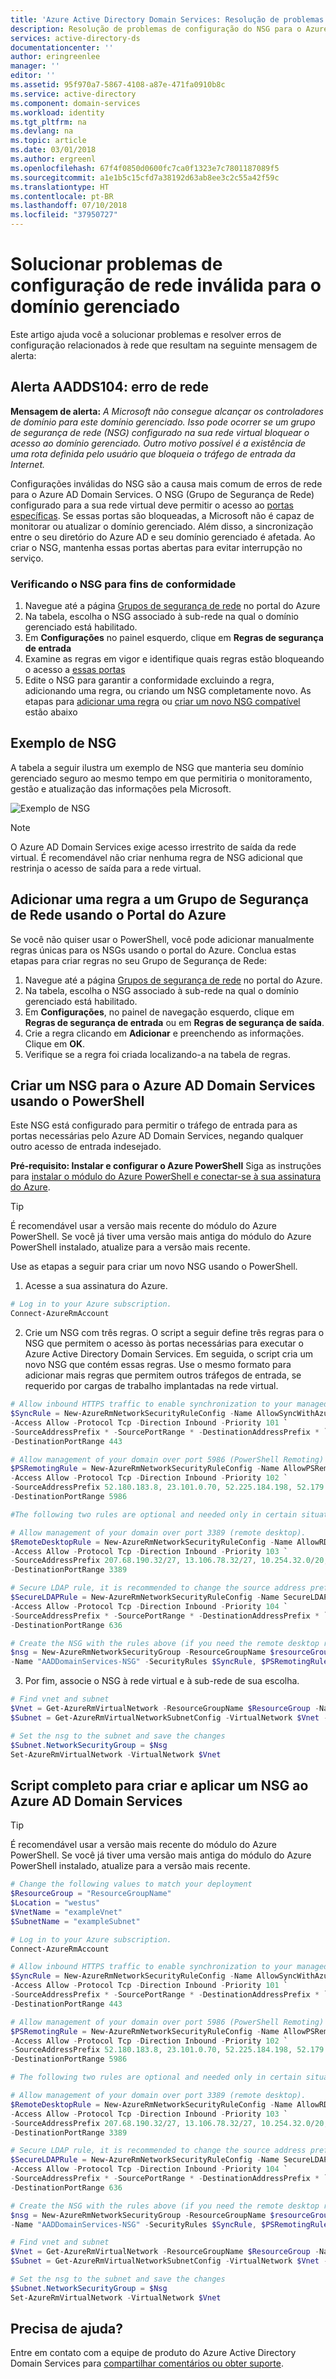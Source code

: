 ```yaml
---
title: 'Azure Active Directory Domain Services: Resolução de problemas de configuração do Grupo de Segurança de Rede | Microsoft Docs'
description: Resolução de problemas de configuração do NSG para o Azure AD Domain Services
services: active-directory-ds
documentationcenter: ''
author: eringreenlee
manager: ''
editor: ''
ms.assetid: 95f970a7-5867-4108-a87e-471fa0910b8c
ms.service: active-directory
ms.component: domain-services
ms.workload: identity
ms.tgt_pltfrm: na
ms.devlang: na
ms.topic: article
ms.date: 03/01/2018
ms.author: ergreenl
ms.openlocfilehash: 67f4f0850d0600fc7ca0f1323e7c7801187089f5
ms.sourcegitcommit: a1e1b5c15cfd7a38192d63ab8ee3c2c55a42f59c
ms.translationtype: HT
ms.contentlocale: pt-BR
ms.lasthandoff: 07/10/2018
ms.locfileid: "37950727"
---
```

# <a name="troubleshoot-invalid-networking-configuration-for-your-managed-domain"></a>Solucionar problemas de configuração de rede inválida para o domínio gerenciado
Este artigo ajuda você a solucionar problemas e resolver erros de configuração relacionados à rede que resultam na seguinte mensagem de alerta:

## <a name="alert-aadds104-network-error"></a>Alerta AADDS104: erro de rede
**Mensagem de alerta:** *A Microsoft não consegue alcançar os controladores de domínio para este domínio gerenciado. Isso pode ocorrer se um grupo de segurança de rede (NSG) configurado na sua rede virtual bloquear o acesso ao domínio gerenciado. Outro motivo possível é a existência de uma rota definida pelo usuário que bloqueia o tráfego de entrada da Internet.*

Configurações inválidas do NSG são a causa mais comum de erros de rede para o Azure AD Domain Services. O NSG (Grupo de Segurança de Rede) configurado para a sua rede virtual deve permitir o acesso ao [portas específicas](active-directory-ds-networking.md#ports-required-for-azure-ad-domain-services). Se essas portas são bloqueadas, a Microsoft não é capaz de monitorar ou atualizar o domínio gerenciado. Além disso, a sincronização entre o seu diretório do Azure AD e seu domínio gerenciado é afetada. Ao criar o NSG, mantenha essas portas abertas para evitar interrupção no serviço.

### <a name="checking-your-nsg-for-compliance"></a>Verificando o NSG para fins de conformidade

1. Navegue até a página [Grupos de segurança de rede](https://portal.azure.com/#blade/HubsExtension/Resources/resourceType/Microsoft.Network%2FNetworkSecurityGroups) no portal do Azure
2. Na tabela, escolha o NSG associado à sub-rede na qual o domínio gerenciado está habilitado.
3. Em **Configurações** no painel esquerdo, clique em **Regras de segurança de entrada**
4. Examine as regras em vigor e identifique quais regras estão bloqueando o acesso a [essas portas](active-directory-ds-networking.md#ports-required-for-azure-ad-domain-services)
5. Edite o NSG para garantir a conformidade excluindo a regra, adicionando uma regra, ou criando um NSG completamente novo. As etapas para [adicionar uma regra](#add-a-rule-to-a-network-security-group-using-the-azure-portal) ou [criar um novo NSG compatível](#create-a-nsg-for-azure-ad-domain-services-using-powershell) estão abaixo

## <a name="sample-nsg"></a>Exemplo de NSG
A tabela a seguir ilustra um exemplo de NSG que manteria seu domínio gerenciado seguro ao mesmo tempo em que permitiria o monitoramento, gestão e atualização das informações pela Microsoft.

![Exemplo de NSG](.\media\active-directory-domain-services-alerts\default-nsg.png)

>[!NOTE]
> O Azure AD Domain Services exige acesso irrestrito de saída da rede virtual. É recomendável não criar nenhuma regra de NSG adicional que restrinja o acesso de saída para a rede virtual.

## <a name="add-a-rule-to-a-network-security-group-using-the-azure-portal"></a>Adicionar uma regra a um Grupo de Segurança de Rede usando o Portal do Azure
Se você não quiser usar o PowerShell, você pode adicionar manualmente regras únicas para os NSGs usando o portal do Azure. Conclua estas etapas para criar regras no seu Grupo de Segurança de Rede:

1. Navegue até a página [Grupos de segurança de rede](https://portal.azure.com/#blade/HubsExtension/Resources/resourceType/Microsoft.Network%2FNetworkSecurityGroups) no portal do Azure.
2. Na tabela, escolha o NSG associado à sub-rede na qual o domínio gerenciado está habilitado.
3. Em **Configurações**, no painel de navegação esquerdo, clique em **Regras de segurança de entrada** ou em **Regras de segurança de saída**.
4. Crie a regra clicando em **Adicionar** e preenchendo as informações. Clique em **OK**.
5. Verifique se a regra foi criada localizando-a na tabela de regras.


## <a name="create-a-nsg-for-azure-ad-domain-services-using-powershell"></a>Criar um NSG para o Azure AD Domain Services usando o PowerShell
Este NSG está configurado para permitir o tráfego de entrada para as portas necessárias pelo Azure AD Domain Services, negando qualquer outro acesso de entrada indesejado.

**Pré-requisito: Instalar e configurar o Azure PowerShell** Siga as instruções para [instalar o módulo do Azure PowerShell e conectar-se à sua assinatura do Azure](https://docs.microsoft.com/powershell/azure/install-azurerm-ps?toc=%2fazure%2factive-directory-domain-services%2ftoc.json).

>[!TIP]
> É recomendável usar a versão mais recente do módulo do Azure PowerShell. Se você já tiver uma versão mais antiga do módulo do Azure PowerShell instalado, atualize para a versão mais recente.
>

Use as etapas a seguir para criar um novo NSG usando o PowerShell.
1. Acesse a sua assinatura do Azure.

  ```PowerShell
  # Log in to your Azure subscription.
  Connect-AzureRmAccount
  ```

2. Crie um NSG com três regras. O script a seguir define três regras para o NSG que permitem o acesso às portas necessárias para executar o Azure Active Directory Domain Services. Em seguida, o script cria um novo NSG que contém essas regras. Use o mesmo formato para adicionar mais regras que permitem outros tráfegos de entrada, se requerido por cargas de trabalho implantadas na rede virtual.

  ```PowerShell
  # Allow inbound HTTPS traffic to enable synchronization to your managed domain.
  $SyncRule = New-AzureRmNetworkSecurityRuleConfig -Name AllowSyncWithAzureAD -Description "Allow synchronization with Azure AD" `
  -Access Allow -Protocol Tcp -Direction Inbound -Priority 101 `
  -SourceAddressPrefix * -SourcePortRange * -DestinationAddressPrefix * `
  -DestinationPortRange 443

  # Allow management of your domain over port 5986 (PowerShell Remoting)
  $PSRemotingRule = New-AzureRmNetworkSecurityRuleConfig -Name AllowPSRemoting -Description "Allow management of domain through port 5986" `
  -Access Allow -Protocol Tcp -Direction Inbound -Priority 102 `
  -SourceAddressPrefix 52.180.183.8, 23.101.0.70, 52.225.184.198, 52.179.126.223, 13.74.249.156, 52.187.117.83, 52.161.13.95, 104.40.156.18, 104.40.87.209, 52.180.179.108, 52.175.18.134, 52.138.68.41, 104.41.159.212, 52.169.218.0, 52.187.120.237, 52.161.110.169, 52.174.189.149, 13.64.151.161 -SourcePortRange * -DestinationAddressPrefix * `
  -DestinationPortRange 5986

  #The following two rules are optional and needed only in certain situations.

  # Allow management of your domain over port 3389 (remote desktop).
  $RemoteDesktopRule = New-AzureRmNetworkSecurityRuleConfig -Name AllowRD -Description "Allow management of domain through port 3389" `
  -Access Allow -Protocol Tcp -Direction Inbound -Priority 103 `
  -SourceAddressPrefix 207.68.190.32/27, 13.106.78.32/27, 10.254.32.0/20, 10.97.136.0/22, 13.106.174.32/27, 13.106.4.96/27 -SourcePortRange * -DestinationAddressPrefix * `
  -DestinationPortRange 3389

  # Secure LDAP rule, it is recommended to change the source address prefix to include only the IP addresses
  $SecureLDAPRule = New-AzureRmNetworkSecurityRuleConfig -Name SecureLDAP -Description "Allow access through secure LDAP port" `
  -Access Allow -Protocol Tcp -Direction Inbound -Priority 104 `
  -SourceAddressPrefix * -SourcePortRange * -DestinationAddressPrefix * `
  -DestinationPortRange 636

  # Create the NSG with the rules above (if you need the remote desktop rule and secure ldap rule, add it below)
  $nsg = New-AzureRmNetworkSecurityGroup -ResourceGroupName $resourceGroup -Location westus `
  -Name "AADDomainServices-NSG" -SecurityRules $SyncRule, $PSRemotingRule
  ```

3. Por fim, associe o NSG à rede virtual e à sub-rede de sua escolha.

  ```PowerShell
  # Find vnet and subnet
  $Vnet = Get-AzureRmVirtualNetwork -ResourceGroupName $ResourceGroup -Name $VnetName
  $Subnet = Get-AzureRmVirtualNetworkSubnetConfig -VirtualNetwork $Vnet -Name $SubnetName

  # Set the nsg to the subnet and save the changes
  $Subnet.NetworkSecurityGroup = $Nsg
  Set-AzureRmVirtualNetwork -VirtualNetwork $Vnet
  ```

## <a name="full-script-to-create-and-apply-an-nsg-for-azure-ad-domain-services"></a>Script completo para criar e aplicar um NSG ao Azure AD Domain Services
>[!TIP]
> É recomendável usar a versão mais recente do módulo do Azure PowerShell. Se você já tiver uma versão mais antiga do módulo do Azure PowerShell instalado, atualize para a versão mais recente.
>

```PowerShell
# Change the following values to match your deployment
$ResourceGroup = "ResourceGroupName"
$Location = "westus"
$VnetName = "exampleVnet"
$SubnetName = "exampleSubnet"

# Log in to your Azure subscription.
Connect-AzureRmAccount

# Allow inbound HTTPS traffic to enable synchronization to your managed domain.
$SyncRule = New-AzureRmNetworkSecurityRuleConfig -Name AllowSyncWithAzureAD -Description "Allow synchronization with Azure AD" `
-Access Allow -Protocol Tcp -Direction Inbound -Priority 101 `
-SourceAddressPrefix * -SourcePortRange * -DestinationAddressPrefix * `
-DestinationPortRange 443

# Allow management of your domain over port 5986 (PowerShell Remoting)
$PSRemotingRule = New-AzureRmNetworkSecurityRuleConfig -Name AllowPSRemoting -Description "Allow management of domain through port 5986" `
-Access Allow -Protocol Tcp -Direction Inbound -Priority 102 `
-SourceAddressPrefix 52.180.183.8, 23.101.0.70, 52.225.184.198, 52.179.126.223, 13.74.249.156, 52.187.117.83, 52.161.13.95, 104.40.156.18, 104.40.87.209, 52.180.179.108, 52.175.18.134, 52.138.68.41, 104.41.159.212, 52.169.218.0, 52.187.120.237, 52.161.110.169, 52.174.189.149, 13.64.151.161 -SourcePortRange * -DestinationAddressPrefix * `
-DestinationPortRange 5986

# The following two rules are optional and needed only in certain situations.

# Allow management of your domain over port 3389 (remote desktop).
$RemoteDesktopRule = New-AzureRmNetworkSecurityRuleConfig -Name AllowRD -Description "Allow management of domain through port 3389" `
-Access Allow -Protocol Tcp -Direction Inbound -Priority 103 `
-SourceAddressPrefix 207.68.190.32/27, 13.106.78.32/27, 10.254.32.0/20, 10.97.136.0/22, 13.106.174.32/27, 13.106.4.96/27 -SourcePortRange * -DestinationAddressPrefix * `
-DestinationPortRange 3389

# Secure LDAP rule, it is recommended to change the source address prefix to include only the IP addresses
$SecureLDAPRule = New-AzureRmNetworkSecurityRuleConfig -Name SecureLDAP -Description "Allow access through secure LDAP port" `
-Access Allow -Protocol Tcp -Direction Inbound -Priority 104 `
-SourceAddressPrefix * -SourcePortRange * -DestinationAddressPrefix * `
-DestinationPortRange 636

# Create the NSG with the rules above (if you need the remote desktop rule and secure ldap rule, add it below)
$nsg = New-AzureRmNetworkSecurityGroup -ResourceGroupName $resourceGroup -Location westus `
-Name "AADDomainServices-NSG" -SecurityRules $SyncRule, $PSRemotingRule

# Find vnet and subnet
$Vnet = Get-AzureRmVirtualNetwork -ResourceGroupName $ResourceGroup -Name $VnetName
$Subnet = Get-AzureRmVirtualNetworkSubnetConfig -VirtualNetwork $Vnet -Name $SubnetName

# Set the nsg to the subnet and save the changes
$Subnet.NetworkSecurityGroup = $Nsg
Set-AzureRmVirtualNetwork -VirtualNetwork $Vnet
```


## <a name="need-help"></a>Precisa de ajuda?
Entre em contato com a equipe de produto do Azure Active Directory Domain Services para [compartilhar comentários ou obter suporte](active-directory-ds-contact-us.md).
